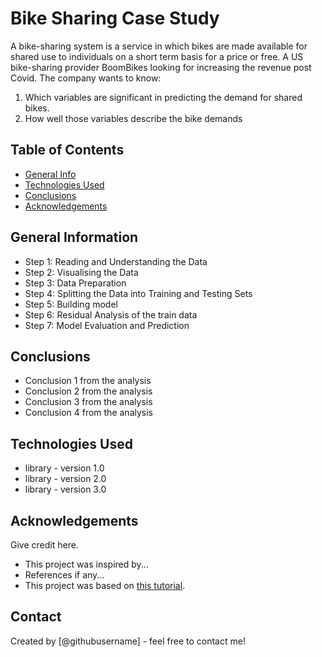 # Bike Sharing Case Study
A bike-sharing system is a service in which bikes are made available for shared use to individuals on a short term basis for a price or free. A US bike-sharing provider BoomBikes looking for increasing the revenue post Covid. The company wants to know:
1. Which variables are significant in predicting the demand for shared bikes.
2. How well those variables describe the bike demands


## Table of Contents
* [General Info](#general-information)
* [Technologies Used](#technologies-used)
* [Conclusions](#conclusions)
* [Acknowledgements](#acknowledgements)

<!-- You can include any other section that is pertinent to your problem -->

## General Information
- Step 1: Reading and Understanding the Data
- Step 2: Visualising the Data
- Step 3: Data Preparation
- Step 4: Splitting the Data into Training and Testing Sets
- Step 5: Building model
- Step 6: Residual Analysis of the train data
- Step 7: Model Evaluation and Prediction

<!-- You don't have to answer all the questions - just the ones relevant to your project. -->

## Conclusions
- Conclusion 1 from the analysis
- Conclusion 2 from the analysis
- Conclusion 3 from the analysis
- Conclusion 4 from the analysis

<!-- You don't have to answer all the questions - just the ones relevant to your project. -->


## Technologies Used
- library - version 1.0
- library - version 2.0
- library - version 3.0

<!-- As the libraries versions keep on changing, it is recommended to mention the version of library used in this project -->

## Acknowledgements
Give credit here.
- This project was inspired by...
- References if any...
- This project was based on [this tutorial](https://www.example.com).


## Contact
Created by [@githubusername] - feel free to contact me!


<!-- Optional -->
<!-- ## License -->
<!-- This project is open source and available under the [... License](). -->

<!-- You don't have to include all sections - just the one's relevant to your project -->
